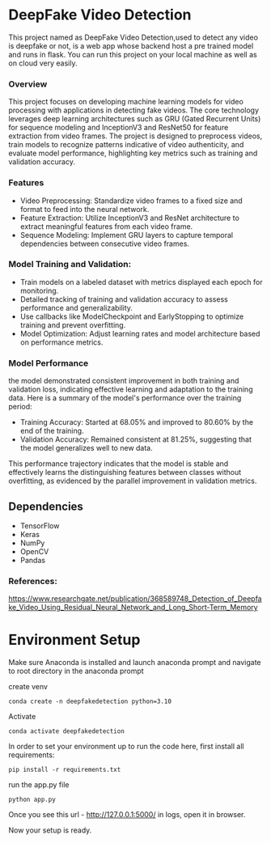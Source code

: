 # DeepFake Video Detection

This project named as DeepFake Video Detection,used to detect any video is deepfake or not, is a web app whose backend host a pre trained model  and runs in flask. You can run this project on your local machine as well as on cloud very easily.


### Overview
This project focuses on developing machine learning models for video processing with applications in detecting fake videos. The core technology leverages deep learning architectures such as GRU (Gated Recurrent Units) for sequence modeling and InceptionV3 and ResNet50 for feature extraction from video frames. The project is designed to preprocess videos, train models to recognize patterns indicative of video authenticity, and evaluate model performance, highlighting key metrics such as training and validation accuracy.

### Features
- Video Preprocessing: Standardize video frames to a fixed size and format to feed into the neural network.
- Feature Extraction: Utilize InceptionV3 and ResNet architecture to extract meaningful features from each video frame.
- Sequence Modeling: Implement GRU layers to capture temporal dependencies between consecutive video frames.
  
### Model Training and Validation:
- Train models on a labeled dataset with metrics displayed each epoch for monitoring.
- Detailed tracking of training and validation accuracy to assess performance and generalizability.
- Use callbacks like ModelCheckpoint and EarlyStopping to optimize training and prevent overfitting.
- Model Optimization: Adjust learning rates and model architecture based on performance metrics.
  
### Model Performance
the model demonstrated consistent improvement in both training and validation loss, indicating effective learning and adaptation to the training data. Here is a summary of the model's performance over the training period:
- Training Accuracy: Started at 68.05% and improved to 80.60% by the end of the training.
- Validation Accuracy: Remained consistent at 81.25%, suggesting that the model generalizes well to new data.

This performance trajectory indicates that the model is stable and effectively learns the distinguishing features between classes without overfitting, as evidenced by the parallel improvement in validation metrics.

## Dependencies
- TensorFlow
- Keras
- NumPy
- OpenCV
- Pandas

### References:
https://www.researchgate.net/publication/368589748_Detection_of_Deepfake_Video_Using_Residual_Neural_Network_and_Long_Short-Term_Memory




# Environment Setup

Make sure Anaconda is installed and launch anaconda prompt and navigate to root directory in the anaconda prompt

create venv

```shell
conda create -n deepfakedetection python=3.10
```

Activate

```shell
conda activate deepfakedetection 
```

In order to set your environment up to run the code here, first install all requirements:

```shell
pip install -r requirements.txt
```

run the app.py file 

```shell
python app.py
```

Once you see this url - http://127.0.0.1:5000/ in logs, open it in browser.


Now your setup is ready.
